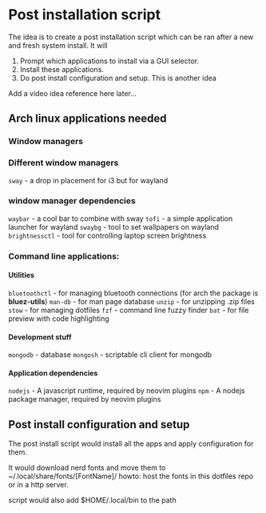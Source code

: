 # Post installation script
The idea is to create a post installation script which can be ran after a new and fresh system install.
It will
1. Prompt which applications to install via a GUI selector.
2. Install these applications.
3. Do post install configuration and setup.
This is another idea

Add a video idea reference here later...

## Arch linux applications needed

### Window managers

### Different window managers 
`sway` - a drop in placement for i3 but for wayland

### window manager dependencies
`waybar` - a cool bar to combine with sway
`tofi` - a simple application launcher for wayland
`swaybg` - tool to set wallpapers on wayland
`brightnessctl` - tool for controlling laptop screen brightness

### Command line applications:

#### Utilities
`bluetoothctl` - for managing bluetooth connections (for arch the package is **bluez-utils**)
`man-db` - for man page database
`unzip` - for unzipping .zip files
`stow` - for managing dotfiles
`fzf` - command line fuzzy finder
`bat` - for file preview with code highlighting

#### Development stuff
`mongodb` - database
`mongosh` - scriptable cli client for mongodb

#### Application dependencies
`nodejs` - A javascript runtime, required by neovim plugins
`npm` - A nodejs package manager, required by neovim plugins

## Post install configuration and setup
The post install script would install all the apps 
and apply configuration for them. 

It would download nerd fonts and move them to ~/.local/share/fonts/[FontName]/
howto: host the fonts in this dotfiles repo or in a http server.

script would also add $HOME/.local/bin to the path
